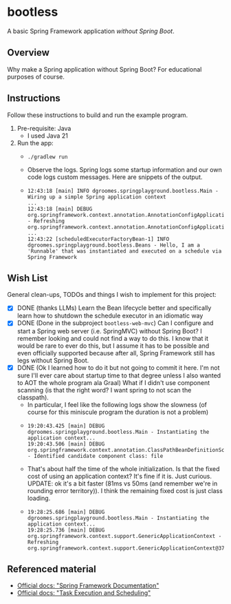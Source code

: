 # bootless

A basic Spring Framework application *without Spring Boot*.


## Overview

Why make a Spring application without Spring Boot? For educational purposes of course.


## Instructions

Follow these instructions to build and run the example program.

1. Pre-requisite: Java
    * I used Java 21
2. Run the app:
    * ```shell
      ./gradlew run
      ```
    * Observe the logs. Spring logs some startup information and our own code logs custom messages. Here are snippets of
      the output.
    * ```text
      12:43:18 [main] INFO dgroomes.springplayground.bootless.Main - Wiring up a simple Spring application context
      ...
      12:43:18 [main] DEBUG org.springframework.context.annotation.AnnotationConfigApplicationContext - Refreshing org.springframework.context.annotation.AnnotationConfigApplicationContext@3108bc
      ...
      12:43:22 [scheduledExecutorFactoryBean-1] INFO dgroomes.springplayground.bootless.Beans - Hello, I am a 'Runnable' that was instantiated and executed on a schedule via Spring Framework
      ```


## Wish List

General clean-ups, TODOs and things I wish to implement for this project:

* [x] DONE (thanks LLMs) Learn the Bean lifecycle better and specifically learn how to shutdown the schedule executor in an idiomatic way
* [x] DONE (Done in the subproject `bootless-web-mvc`) Can I configure and start a Spring web server (i.e. SpringMVC) without Spring Boot? I remember looking and could not
  find a way to do this. I know that it would be rare to ever do this, but I assume it has to be possible and even
  officially supported because after all, Spring Framework still has legs without Spring Boot.
* [x] DONE (Ok I learned how to do it but not going to commit it here. I'm not sure I'll ever care about startup time to
  that degree unless I also wanted to AOT the whole program ala Graal) What if I didn't use component scanning (is that the right word? I want spring to not scan the classpath).
  * In particular, I feel like the following logs show the slowness (of course for this miniscule program the duration
    is not a problem)
  * ```text
    19:20:43.425 [main] DEBUG dgroomes.springplayground.bootless.Main - Instantiating the application context...
    19:20:43.506 [main] DEBUG org.springframework.context.annotation.ClassPathBeanDefinitionScanner - Identified candidate component class: file
    ```
  * That's about half the time of the whole initialization. Is that the fixed cost of using an application context? It's
    fine if it is. Just curious. UPDATE: ok it's a bit faster (81ms vs 50ms (and remember we're in rounding error territory)). I think the remaining fixed cost is just class loading.
  * ```text
    19:28:25.686 [main] DEBUG dgroomes.springplayground.bootless.Main - Instantiating the application context...
    19:28:25.736 [main] DEBUG org.springframework.context.support.GenericApplicationContext - Refreshing org.springframework.context.support.GenericApplicationContext@370736d9
    ```


## Referenced material

* [Official docs: "Spring Framework Documentation"](https://docs.spring.io/spring-framework/docs/current/reference/html/)
* [Official docs: "Task Execution and Scheduling"](https://docs.spring.io/spring-framework/docs/current/reference/html/integration.html#scheduling)

